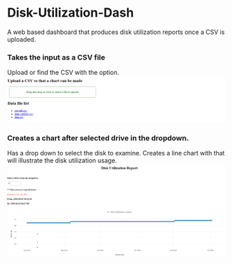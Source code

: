 # Disk-Utilization-Dash
A web based dashboard that produces disk utilization reports once a CSV is uploaded. 

### Takes the input as a CSV file
Upload or find the CSV with the option. 
![Screenshot](screenshot.PNG)
### Creates a chart after selected drive in the dropdown. 
Has a drop down to select the disk to examine. 
Creates a line chart with that will illustrate the disk utilization usage. 
![Screenshot](screenshot1.PNG)
